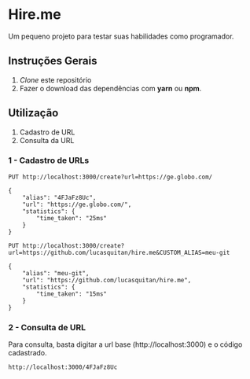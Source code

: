# Hire.me
Um pequeno projeto para testar suas habilidades como programador.

## Instruções Gerais

1. *Clone* este repositório
2. Fazer o download das dependências com **yarn** ou **npm**.

## Utilização

1. Cadastro de URL
2. Consulta da URL


### 1 - Cadastro de URLs
```
PUT http://localhost:3000/create?url=https://ge.globo.com/

{
	"alias": "4FJaFz8Uc",
	"url": "https://ge.globo.com/",
	"statistics": {
		"time_taken": "25ms"
	}
}
```
```
PUT http://localhost:3000/create?url=https://github.com/lucasquitan/hire.me&CUSTOM_ALIAS=meu-git

{
	"alias": "meu-git",
	"url": "https://github.com/lucasquitan/hire.me",
	"statistics": {
		"time_taken": "15ms"
	}
}
```
### 2 - Consulta de URL
Para consulta, basta digitar a url base (http://localhost:3000) e o código cadastrado.
```
http://localhost:3000/4FJaFz8Uc
```

